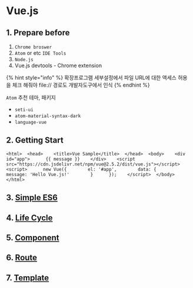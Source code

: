 # Vue.js

## 1. Prepare before

1. `Chrome broswer`
2. `Atom` or etc `IDE Tools`
3. `Node.js`
4. Vue.js devtools - Chrome extension

{% hint style="info" %}
확장프로그램 세부설정에서 파일 URL에 대한 액세스 허용을 체크 해줘야 file:// 경로도 개발자도구에서 인식
{% endhint %}

`Atom` 추천 테마, 패키지

* `seti-ui`
* `atom-material-syntax-dark`
* `language-vue`

## 2. Getting Start

```markup
<html>  <head>    <title>Vue Sample</title>  </head>  <body>    <div id="app">      {{ message }}    </div>    <script src="https://cdn.jsdelivr.net/npm/vue@2.5.2/dist/vue.js"></script>    <script>      new Vue({        el: '#app',        data: {          message: 'Hello Vue.js!'        }      });    </script>  </body></html>
```

## 3. [Simple ES6](https://ocaso.gitbook.io/infodoc/language-and-framework/javascript/vue.js/es6)

## 4. [Life Cycle](https://ocaso.gitbook.io/infodoc/language-and-framework/javascript/vue.js/life-cycle)

## 5. [Component](https://ocaso.gitbook.io/infodoc/language-and-framework/javascript/vue.js/component)

## 6. [Route](https://ocaso.gitbook.io/infodoc/language-and-framework/javascript/vue.js/route)

## 7. [Template](https://ocaso.gitbook.io/infodoc/language-and-framework/javascript/vue.js/template)

